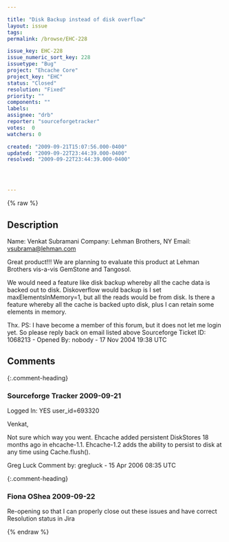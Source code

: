 ```yaml
---

title: "Disk Backup instead of disk overflow"
layout: issue
tags: 
permalink: /browse/EHC-228

issue_key: EHC-228
issue_numeric_sort_key: 228
issuetype: "Bug"
project: "Ehcache Core"
project_key: "EHC"
status: "Closed"
resolution: "Fixed"
priority: ""
components: ""
labels: 
assignee: "drb"
reporter: "sourceforgetracker"
votes:  0
watchers: 0

created: "2009-09-21T15:07:56.000-0400"
updated: "2009-09-22T23:44:39.000-0400"
resolved: "2009-09-22T23:44:39.000-0400"




---
```


{% raw %}

## Description

<div markdown="1" class="description">

Name: Venkat Subramani
Company: Lehman Brothers, NY 
Email: vsubrama@lehman.com

Great product!!!
We are planning to evaluate this product at Lehman 
Brothers vis-a-vis GemStone and Tangosol.

We would need a feature like disk backup whereby all 
the cache data is backed out to disk. Diskoverflow 
would backup is I set maxElementsInMemory=1, but all 
the reads would be from disk. 
Is there a feature whereby all the cache is backed upto 
disk, plus I can retain some elements in memory.

Thx.
PS: I have become a member of this forum, but it does 
not let me login yet. So please reply back on email listed 
above
Sourceforge Ticket ID: 1068213 - Opened By: nobody - 17 Nov 2004 19:38 UTC

</div>

## Comments


{:.comment-heading}
### **Sourceforge Tracker** <span class="date">2009-09-21</span>

<div markdown="1" class="comment">

Logged In: YES 
user\_id=693320

Venkat,

Not sure which way you went. Ehcache added persistent DiskStores 18 months 
ago in ehcache-1.1. Ehcache-1.2 adds the ability to persist to disk at any time 
using Cache.flush().

Greg Luck
Comment by: gregluck - 15 Apr 2006 08:35 UTC

</div>


{:.comment-heading}
### **Fiona OShea** <span class="date">2009-09-22</span>

<div markdown="1" class="comment">

Re-opening so that I can properly close out these issues and have correct Resolution status in Jira

</div>



{% endraw %}
